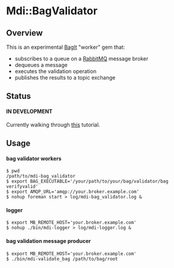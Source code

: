 Mdi::BagValidator
=================

## Overview

This is an experimental [BagIt](https://tools.ietf.org/html/draft-kunze-bagit-06) "worker" gem that:
* subscribes to a queue on a [RabbitMQ](https://www.rabbitmq.com/) message broker
* dequeues a message
* executes the validation operation
* publishes the results to a topic exchange


## Status
#### IN DEVELOPMENT
Currently walking through [this](https://github.com/jondot/sneakers/wiki/How-to:-running-a-stand-alone-worker) tutorial.


## Usage
#### bag validator workers
```
$ pwd
/path/to/mdi-bag_validator
$ export BAG_EXECUTABLE='/your/path/to/your/bag/validator/bag verifyvalid'
$ export AMQP_URL='amqp://your.broker.example.com'
$ nohup foreman start > log/mdi-bag_validator.log &
```

#### logger
```
$ export MB_REMOTE_HOST='your.broker.example.com'
$ nohup ./bin/mdi-logger > log/mdi-logger.log &
```

#### bag validation message producer
```
$ export MB_REMOTE_HOST='your.broker.example.com'
$ ./bin/mdi-validate_bag /path/to/bag/root
```
